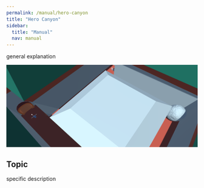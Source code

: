 ```yaml
---
permalink: /manual/hero-canyon
title: "Hero Canyon"
sidebar:
  title: "Manual"
  nav: manual
---
```


general explanation

<p align="center">
  <img src="/assets/images/hero/heroCanyon.png" />
</p>

## Topic

specific description
